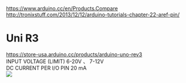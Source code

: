 

https://www.arduino.cc/en/Products.Compare  
http://tronixstuff.com/2013/12/12/arduino-tutorials-chapter-22-aref-pin/

# Uni R3
https://store-usa.arduino.cc/products/arduino-uno-rev3  
INPUT VOLTAGE (LIMIT)	6-20V 、 7-12V  
DC CURRENT PER I/O PIN	20 mA  
![](https://content.arduino.cc/assets/A000066-pinout.png)
